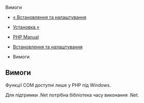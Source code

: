 Вимоги

-   [« Встановлення та налаштування](com.setup.md)
    
-   [Установка »](com.installation.md)
    
-   [PHP Manual](index.md)
    
-   [Встановлення та налаштування](com.setup.md)
    
-   Вимоги
    

## Вимоги

Функції COM доступні лише у PHP під Windows.

Для підтримки .Net потрібна бібліотека часу виконання .Net.